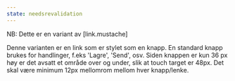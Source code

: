 ```yaml
---
state: needsrevalidation
---
```

NB: Dette er en variant av  [link.mustache]

Denne varianten er en link som er stylet som en knapp. En standard knapp brukes for handlinger, f.eks 'Lagre', 'Send', osv. Siden knappen er kun 36 px høy er det avsatt et område over og under, slik at touch target er 48px. Det skal være minimum 12px mellomrom mellom hver knapp/lenke.
